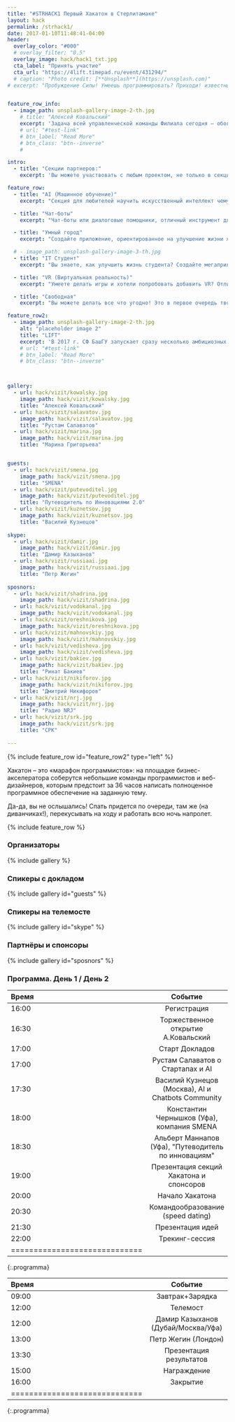 ```yaml
---
title: "#STRHACK1 Первый Хакатон в Стерлитамаке"
layout: hack
permalink: /strhack1/
date: 2017-01-10T11:48:41-04:00
header:
  overlay_color: "#000"
  # overlay_filter: "0.5"
  overlay_image: hack/hack1_txt.jpg
  cta_label: "Принять участие"
  cta_url: "https://4lift.timepad.ru/event/431294/"
  # caption: "Photo credit: [**Unsplash**](https://unsplash.com)"
# excerpt: "Пробуждение Силы! Умеешь программировать? Приходи! известные гости и спикеры, нетворкинг, призы от партнеров и много интересного. "


feature_row_info:
  - image_path: unsplash-gallery-image-2-th.jpg
    # title: "Алексей Ковальский"
    excerpt: 'Задача всей управленческой команды Филиала сегодня – обогнать стремительно изменяющееся время, стать университетом будущего. Машинное обучение, робототехника, тренинговые технологии в обучении, облачная школа – все эти и многие другие проекты позволят превратить исторически самый сильный ВУЗ юга Башкортостана в центр притяжения талантливых амбициозных абитуриентов и выпускников.  '
    # url: "#test-link"
    # btn_label: "Read More"
    # btn_class: "btn--inverse"
    #

intro:
  - title: "Секции партнеров:"
    excerpt: 'Вы можете участвовать с любым проектом, не только в секциях партнеров.'

feature_row:
  - title: "AI (Машинное обучение)"
    excerpt: "Секция для любителей научить искусственный интеллект чему-нибудь новенькому"

  - title: "Чат-боты"
    excerpt: "Чат-боты или диалоговые помощники, отличный инструмент для автоматизации общения бизнеса и его пользователей в социальнах сетях"

  - title: "Умный город"
    excerpt: "Создайте приложение, ориентированное на улучшение жизни жителей вашего любимого города"

  # - image_path: unsplash-gallery-image-3-th.jpg
  - title: "IT Студент"
    excerpt: "Вы знаете, как улучшить жизнь студента? Создайте мегаприложение!"

  - title: "VR (Виртуальная реальность)"
    excerpt: "Умеете делать игры и хотели попробовать добавить VR? Отлично для Вас у нас есть пара Oculus Rift"

  - title: "Свободная"
    excerpt: "Вы можете делать все что угодно! Это в первое очередь творчество и общение."

feature_row2:
  - image_path: unsplash-gallery-image-2-th.jpg
    alt: "placeholder image 2"
    title: "LIFT"
    excerpt: 'В 2017 г. СФ БашГУ запускает сразу несколько амбициозных проектов, которые объединит под своим крылом созданный в начале года бизнес-акселератор LIFT. Одним из таких проектов станет первый на юге Башкортостана хакатон.'
    # url: "#test-link"
    # btn_label: "Read More"
    # btn_class: "btn--inverse"



gallery:
  - url: hack/vizit/kowalsky.jpg
    image_path: hack/vizit/kowalsky.jpg
    title: "Алексей Ковальский"
  - url: hack/vizit/salavatov.jpg
    image_path: hack/vizit/salavatov.jpg
    title: "Рустам Салаватов"
  - url: hack/vizit/marina.jpg
    image_path: hack/vizit/marina.jpg
    title: "Марина Григорьева"


guests:
  - url: hack/vizit/smena.jpg
    image_path: hack/vizit/smena.jpg
    title: "SMENA"
  - url: hack/vizit/putevoditel.jpg
    image_path: hack/vizit/putevoditel.jpg
    title: "Путеводитель по Инновациями 2.0"
  - url: hack/vizit/kuznetsov.jpg
    image_path: hack/vizit/kuznetsov.jpg
    title: "Василий Кузнецов"
       
skype:
  - url: hack/vizit/damir.jpg
    image_path: hack/vizit/damir.jpg
    title: "Дамир Казыханов"
  - url: hack/vizit/russiaai.jpg
    image_path: hack/vizit/russiaai.jpg
    title: "Петр Жегин"
    
sposnors:
  - url: hack/vizit/shadrina.jpg
    image_path: hack/vizit/shadrina.jpg
  - url: hack/vizit/vodokanal.jpg
    image_path: hack/vizit/vodokanal.jpg
  - url: hack/vizit/oreshnikova.jpg
    image_path: hack/vizit/oreshnikova.jpg
  - url: hack/vizit/mahnovskiy.jpg
    image_path: hack/vizit/mahnovskiy.jpg
  - url: hack/vizit/vedisheva.jpg
    image_path: hack/vizit/vedisheva.jpg
  - url: hack/vizit/bakiev.jpg
    image_path: hack/vizit/bakiev.jpg
    title: "Ринат Бакиев"
  - url: hack/vizit/nikiforov.jpg
    image_path: hack/vizit/nikiforov.jpg
    title: "Дмитрий Никифоров"
  - url: hack/vizit/nrj.jpg
    image_path: hack/vizit/nrj.jpg
    title: "Радио NRJ"
  - url: hack/vizit/srk.jpg
    image_path: hack/vizit/srk.jpg
    title: "СРК"
    
---
```



{% include feature_row id="feature_row2" type="left" %}

Хакатон – это «марафон программистов»: на площадке бизнес-акселератора соберутся небольшие команды программистов и веб-дизайнеров, которым предстоит за 36 часов написать полноценное программное обеспечение на заданную тему.

Да-да, вы не ослышались! Спать придется по очереди, там же (на диванчиках!), перекусывать на ходу и работать всю ночь напролет.


<!-- {% include feature_row id="intro" type="center" %} -->
{% include feature_row %}


### Организаторы

{% include gallery %}


### Спикеры с докладом

{% include gallery id="guests" %}


### Спикеры на телемосте

{% include gallery id="skype" %}



### Партнёры и спонсоры

{% include gallery id="sposnors" %}


### Программа. День 1 / День 2

| Время | Событие |
|:------|:-------:|
| 16:00 | Регистрация       |
| 16:30 | Торжественное открытие  А.Ковальский     |
| 17:00 | Старт Докладов       |
| 17:00 | Рустам Салаватов о Стартапах и AI   |
| 17:30 | Василий Кузнецов (Москва), AI и Chatbots Community     |
| 18:00 | Константин Чернышков (Уфа), компания SMENA     |
| 18:30 | Альберт Маннапов (Уфа), "Путеводитель по инновациям"    |
| 19:00 | Презентация секций Хакатона и спонсоров    |
| 20:00 | Начало Хакатона       |
| 20:30 | Командообразование (speed dating)       |
| 21:30 | Презентация идей       |
| 22:00 | Трекинг-сессия      |
|=============================|
{:.programma}


| Время | Событие |
|:------|:-------:|
| 09:00 | Завтрак+Зарядка       |
| 12:00 | Телемост      |
| 12:00 | Дамир Казыханов (Дубай/Москва/Уфа)   |
| 13:00 | Петр Жегин (Лондон)   |
| 13:30 | Презентация результатов       |
| 15:00 | Награждение       |
| 16:00 | Закрытие     |
|=============================|
{:.programma}


<!-- {: style="text-align: center;"} -->
